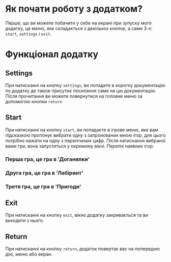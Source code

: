 # Як почати роботу з додатком?

Перше, що ви можете побачити у себе на екрані при зупуску мого додатку, це меню, яке складається з декількох кнопок, а саме 3-х:
`start`, `settings` i `exit`.

# Функціонал додатку

## Settings

При натисканні на кнопку `settings`, ви попадете в коротку документацію по додатку де також присутнє посилання саме на цю документацію. Після прочитання ви можете повернутися на головне меню за допомогою кнопки `return`

## Start

При натисканні на кнопку `start`, ви попадаєте в ігрове меню, яке вам підсказкою пропонує вибрати одну з запронованих мною ігор, для цього потрібно нажати на одну з перелічених цифр.  Після натискання вибраної вами гри, вона запуститься у окремому вікні. Перелік наявних ігор:

### Перша гра, це гра в 'Доганялки'
### Друга гра, це гра в 'Лабіринт'
### Третя гра, це гра в 'Пригоди'


## Exit

При натисканні на кнопку `exit`, вікно додатку закривається та ви виходити з нього.

## Return

При натисканні на кнопку `return`, додаток повертає вас на попередню дію, меню або екран.
